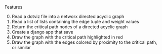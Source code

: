 Features

0. Read a dotviz file into a networx directed acyclic graph
1. Read a list of lists containing the edge tuple and weight values
2. Return the critical path nodes of a directed acyclic graph
3. Create a django app that save
4. Draw the graph with the critical path highlighted in red
5. Draw the graph with the edges colored by proximity to the critical path, or similar